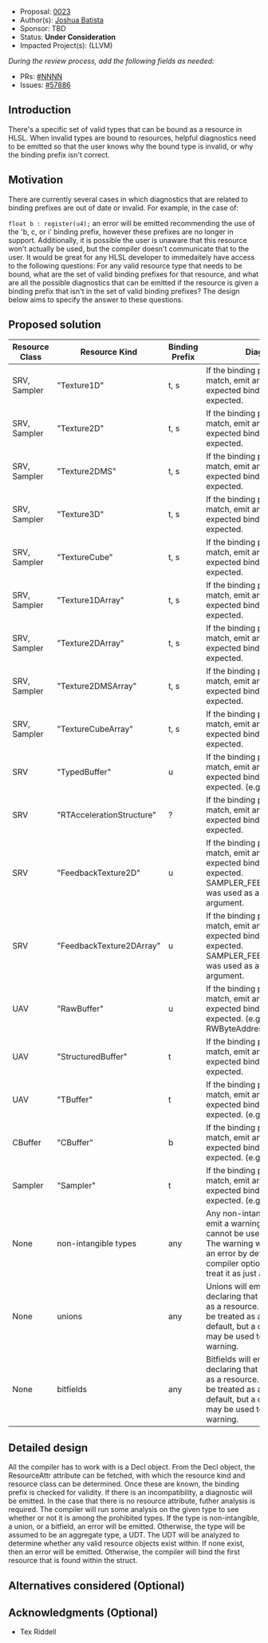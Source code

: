* Proposal: [0023](0023-binding-prefixes.md)
* Author(s): [Joshua Batista](https://github.com/bob80905)
* Sponsor: TBD
* Status: **Under Consideration**
* Impacted Project(s): (LLVM)

*During the review process, add the following fields as needed:*

* PRs: [#NNNN](https://github.com/microsoft/DirectXShaderCompiler/pull/NNNN)
* Issues: [#57886](https://github.com/llvm/llvm-project/issues/57886)

## Introduction

There's a specific set of valid types that can be bound as a resource in HLSL.
When invalid types are bound to resources, helpful diagnostics need to be emitted
so that the user knows why the bound type is invalid, or why the binding prefix
isn't correct.

## Motivation

There are currently several cases in which diagnostics that are related to
binding prefixes are out of date or invalid. For example, in the case of:

`float b : register(u4);`
an error will be emitted recommending the use of the 'b, c, or i' binding
prefix, however these prefixes are no longer in support. Additionally,
it is possible the user is unaware that this resource won't actually be
used, but the compiler doesn't communicate that to the user.
It would be great for any HLSL developer to immedaitely have access to 
the following questions:
For any valid resource type that needs to be bound, what are the set of
valid binding prefixes for that resource, and what are all the possible 
diagnostics that can be emitted if the resource is given a binding 
prefix that isn't in the set of valid binding prefixes?
The design below aims to specify the answer to these questions.

## Proposed solution

| Resource Class | Resource Kind | Binding Prefix | Diagnostic |
|-|-|-|-|
| SRV, Sampler | "Texture1D" | t, s | If the binding prefix doesn't match, emit an error that the expected binding prefix is expected. |
| SRV, Sampler | "Texture2D" | t, s | If the binding prefix doesn't match, emit an error that the expected binding prefix is expected. |
| SRV, Sampler | "Texture2DMS" | t, s | If the binding prefix doesn't match, emit an error that the expected binding prefix is expected. |
| SRV, Sampler | "Texture3D" | t, s | If the binding prefix doesn't match, emit an error that the expected binding prefix is expected. |
| SRV, Sampler | "TextureCube" | t, s | If the binding prefix doesn't match, emit an error that the expected binding prefix is expected. |
| SRV, Sampler | "Texture1DArray" | t, s | If the binding prefix doesn't match, emit an error that the expected binding prefix is expected. |
| SRV, Sampler | "Texture2DArray" | t, s | If the binding prefix doesn't match, emit an error that the expected binding prefix is expected. |
| SRV, Sampler | "Texture2DMSArray" | t, s | If the binding prefix doesn't match, emit an error that the expected binding prefix is expected. |
| SRV, Sampler | "TextureCubeArray" | t, s | If the binding prefix doesn't match, emit an error that the expected binding prefix is expected. |
| SRV | "TypedBuffer" | u | If the binding prefix doesn't match, emit an error that the expected binding prefix is expected. (e.g. RWBuffer) |
| SRV | "RTAccelerationStructure" | ? | If the binding prefix doesn't match, emit an error that the expected binding prefix is expected. |
| SRV | "FeedbackTexture2D" | u | If the binding prefix doesn't match, emit an error that the expected binding prefix is expected. SAMPLER_FEEDBACK_MIN_MIP was used as a template argument.|
| SRV | "FeedbackTexture2DArray" | u | If the binding prefix doesn't match, emit an error that the expected binding prefix is expected. SAMPLER_FEEDBACK_MIN_MIP was used as a template argument.|
| UAV | "RawBuffer" | u | If the binding prefix doesn't match, emit an error that the expected binding prefix is expected. (e.g. RWByteAddressBuffer outbuf) |
| UAV | "StructuredBuffer" | t | If the binding prefix doesn't match, emit an error that the expected binding prefix is expected. |
| UAV | "TBuffer" | t | If the binding prefix doesn't match, emit an error that the expected binding prefix is expected. (e.g. tbuffer tbuf) |
| CBuffer | "CBuffer" | b | If the binding prefix doesn't match, emit an error that the expected binding prefix is expected. (e.g. cbuffer cbuf)|
| Sampler | "Sampler" | t | If the binding prefix doesn't match, emit an error that the expected binding prefix is expected. (e.g. sampler) |
| None | non-intangible types | any | Any non-intangible type will emit a warning declaring that it cannot be used as a resource. The warning will be treated as an error by default, but a compiler option may be used to treat it as just a warning. |
| None | unions| any | Unions will emit a warning declaring that it cannot be used as a resource. The warning will be treated as an error by default, but a compiler option may be used to treat it as just a warning. |
| None | bitfields | any | Bitfields will emit a warning declaring that it cannot be used as a resource. The warning will be treated as an error by default, but a compiler option may be used to treat it as just a warning. |

## Detailed design

All the compiler has to work with is a Decl object. From the Decl object, 
the ResourceAttr attribute can be fetched, with which the resource kind and 
resource class can be determined. Once these are known, the binding prefix is
checked for validity. If there is an incompatibility, a diagnostic will be
emitted. In the case that there is no resource attribute, futher analysis is
required. The compiler will run some analysis on the given type to see whether
or not it is among the prohibited types. If the type is non-intangible, a union,
or a bitfield, an error will be emitted. Otherwise, the type will be assumed
to be an aggregate type, a UDT. The UDT will be analyzed to determine whether
any valid resource objects exist within. If none exist, then an error will be 
emitted. Otherwise, the compiler will bind the first resource that is found
within the struct.

## Alternatives considered (Optional)

## Acknowledgments (Optional)
* Tex Riddell
<!-- {% endraw %} -->